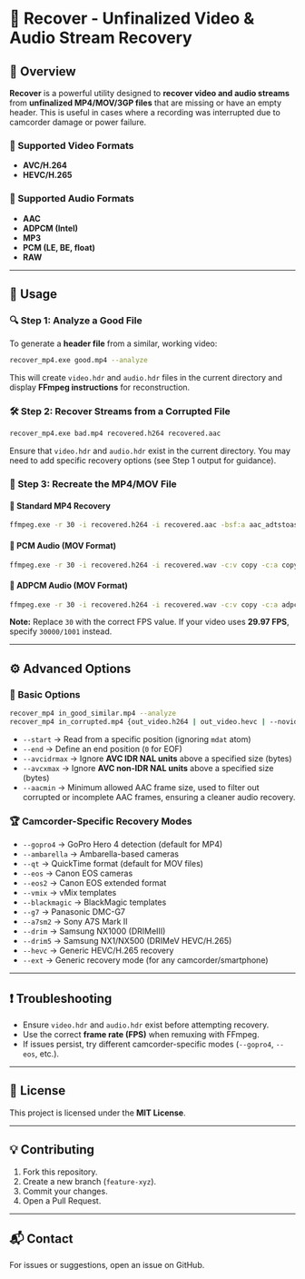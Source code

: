 # 🔄 Recover - Unfinalized Video & Audio Stream Recovery

## 📌 Overview
**Recover** is a powerful utility designed to **recover video and audio streams** from **unfinalized MP4/MOV/3GP files** that are missing or have an empty header. This is useful in cases where a recording was interrupted due to camcorder damage or power failure.

### 🎥 Supported Video Formats
- **AVC/H.264**
- **HEVC/H.265**

### 🎵 Supported Audio Formats
- **AAC**
- **ADPCM (Intel)**
- **MP3**
- **PCM (LE, BE, float)**
- **RAW**

---

## 🚀 Usage

### 🔍 Step 1: Analyze a Good File
To generate a **header file** from a similar, working video:
```sh
recover_mp4.exe good.mp4 --analyze
```
This will create `video.hdr` and `audio.hdr` files in the current directory and display **FFmpeg instructions** for reconstruction.

### 🛠 Step 2: Recover Streams from a Corrupted File
```sh
recover_mp4.exe bad.mp4 recovered.h264 recovered.aac
```
Ensure that `video.hdr` and `audio.hdr` exist in the current directory. You may need to add specific recovery options (see Step 1 output for guidance).

### 🔄 Step 3: Recreate the MP4/MOV File
#### 🔹 Standard MP4 Recovery
```sh
ffmpeg.exe -r 30 -i recovered.h264 -i recovered.aac -bsf:a aac_adtstoasc -c:v copy -c:a copy recovered.mp4
```
#### 🎵 PCM Audio (MOV Format)
```sh
ffmpeg.exe -r 30 -i recovered.h264 -i recovered.wav -c:v copy -c:a copy recovered.mov
```
#### 🎤 ADPCM Audio (MOV Format)
```sh
ffmpeg.exe -r 30 -i recovered.h264 -i recovered.wav -c:v copy -c:a adpcm_ima_wav recovered.mov
```
**Note:** Replace `30` with the correct FPS value. If your video uses **29.97 FPS**, specify `30000/1001` instead.

---

## ⚙️ Advanced Options

### 🎯 Basic Options
```sh
recover_mp4 in_good_similar.mp4 --analyze
recover_mp4 in_corrupted.mp4 {out_video.h264 | out_video.hevc | --novideo} {out_audio.aac | out_audio.wav | out_audio.mp3 | out_audio.raw | --noaudio} [options]
```
- `--start` → Read from a specific position (ignoring `mdat` atom)
- `--end` → Define an end position (`0` for EOF)
- `--avcidrmax` → Ignore **AVC IDR NAL units** above a specified size (bytes)
- `--avcxmax` → Ignore **AVC non-IDR NAL units** above a specified size (bytes)
- `--aacmin` → Minimum allowed AAC frame size, used to filter out corrupted or incomplete AAC frames, ensuring a cleaner audio recovery.

### 🏆 Camcorder-Specific Recovery Modes
- `--gopro4` → GoPro Hero 4 detection (default for MP4)
- `--ambarella` → Ambarella-based cameras
- `--qt` → QuickTime format (default for MOV files)
- `--eos` → Canon EOS cameras
- `--eos2` → Canon EOS extended format
- `--vmix` → vMix templates
- `--blackmagic` → BlackMagic templates
- `--g7` → Panasonic DMC-G7
- `--a7sm2` → Sony A7S Mark II
- `--drim` → Samsung NX1000 (DRIMeIII)
- `--drim5` → Samsung NX1/NX500 (DRIMeV HEVC/H.265)
- `--hevc` → Generic HEVC/H.265 recovery
- `--ext` → Generic recovery mode (for any camcorder/smartphone)

---

## ❗ Troubleshooting
- Ensure `video.hdr` and `audio.hdr` exist before attempting recovery.
- Use the correct **frame rate (FPS)** when remuxing with FFmpeg.
- If issues persist, try different camcorder-specific modes (`--gopro4`, `--eos`, etc.).

---

## 📜 License
This project is licensed under the **MIT License**.

---

## 💡 Contributing
1. Fork this repository.
2. Create a new branch (`feature-xyz`).
3. Commit your changes.
4. Open a Pull Request.

---

## 📬 Contact
For issues or suggestions, open an issue on GitHub.

